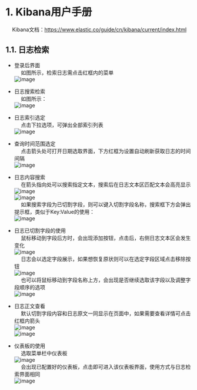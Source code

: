 

# 1. Kibana用户手册  
<!-- 
kibana设置中文
https://www.cnblogs.com/gaohanghang/p/12099614.html
-->

&emsp; Kibana文档：https://www.elastic.co/guide/cn/kibana/current/index.html  

## 1.1. 日志检索  
* 登录后界面  
&emsp; 如图所示，检索日志需点击红框内的菜单  
![image](https://gitee.com/wt1814/pic-host/raw/master/images/ES/es-52.png)  
* 日志搜索检索  
&emsp; 如图所示：   
![image](https://gitee.com/wt1814/pic-host/raw/master/images/ES/es-53.png)  

* 日志索引选定  
&emsp; 点击下拉选项，可弹出全部索引列表  
![image](https://gitee.com/wt1814/pic-host/raw/master/images/ES/es-54.png)  

* 查询时间范围选定   
&emsp; 点击箭头处可打开日期选取界面，下方红框为设置自动刷新获取日志的时间间隔  
![image](https://gitee.com/wt1814/pic-host/raw/master/images/ES/es-55.png)  

* 日志内容搜索  
&emsp; 在箭头指向处可以搜索指定文本，搜索后在日志文本区匹配文本会高亮显示  
![image](https://gitee.com/wt1814/pic-host/raw/master/images/ES/es-56.png)  
![image](https://gitee.com/wt1814/pic-host/raw/master/images/ES/es-57.png)  
&emsp; 如果搜索字段为已切割字段，则可以键入切割字段名称，搜索框下方会弹出提示框，类似于Key:Value的使用：  
![image](https://gitee.com/wt1814/pic-host/raw/master/images/ES/es-58.png)  

* 日志已切割字段的使用  
&emsp; 鼠标移动到字段后方时，会出现添加按钮，点击后，右侧日志文本区会发生变化  
![image](https://gitee.com/wt1814/pic-host/raw/master/images/ES/es-59.png)  
&emsp; 日志会以选定字段展示，如果想恢复原状则可以在选定字段区域点击移除按钮  
![image](https://gitee.com/wt1814/pic-host/raw/master/images/ES/es-60.png)  
&emsp; 也可以将鼠标移动到字段名称上方，会出现是否继续选取该字段以及调整字段顺序的选项  
![image](https://gitee.com/wt1814/pic-host/raw/master/images/ES/es-61.png)  
* 日志正文查看  
&emsp; 默认切割字段内容和日志原文一同显示在页面中，如果需要查看详情可点击红框内箭头  
![image](https://gitee.com/wt1814/pic-host/raw/master/images/ES/es-62.png)  
![image](https://gitee.com/wt1814/pic-host/raw/master/images/ES/es-63.png)  
* 仪表板的使用  
&emsp; 选取菜单栏中仪表板  
![image](https://gitee.com/wt1814/pic-host/raw/master/images/ES/es-64.png)  
&emsp; 会出现已配置好的仪表板，点击即可进入该仪表板界面，使用方式与日志检索界面相同  
![image](https://gitee.com/wt1814/pic-host/raw/master/images/ES/es-65.png)  
